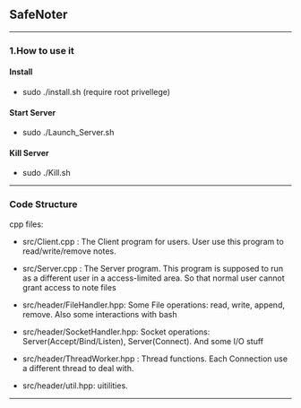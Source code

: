 ## SafeNoter
-----
### 1.How to use it
#### Install 
- sudo ./install.sh (require root privellege)

#### Start Server
- sudo ./Launch_Server.sh

#### Kill Server
- sudo ./Kill.sh

---
### Code Structure
cpp files:

- src/Client.cpp : The Client program for users. User use this program to read/write/remove notes.

- src/Server.cpp : The Server program. This program is supposed to run as a different user in a access-limited area. So that normal user cannot grant access to note files

- src/header/FileHandler.hpp: Some File operations: read, write, append, remove. Also some interactions with bash

- src/header/SocketHandler.hpp: Socket operations: Server(Accept/Bind/Listen), Server(Connect). And some I/O stuff

- src/header/ThreadWorker.hpp : Thread functions. Each Connection use a different thread to deal with.
- src/header/util.hpp: uitilities.
---
